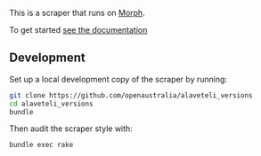 This is a scraper that runs on [Morph](https://morph.io).

To get started [see the documentation](https://morph.io/documentation)

## Development

Set up a local development copy of the scraper by running:

``` bash
git clone https://github.com/openaustralia/alaveteli_versions
cd alaveteli_versions
bundle
```

Then audit the scraper style with:

``` bash
bundle exec rake
```
